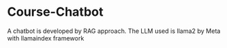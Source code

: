 # Course-Chatbot
A chatbot is developed by RAG approach. The LLM used is llama2 by Meta with llamaindex framework 
